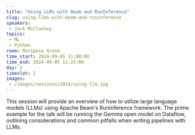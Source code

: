 ```yaml
---
title: "Using LLMs with Beam and RunInference"
slug: using-llms-with-beam-and-runinference
speakers:
 - Jack McCluskey
topics:
 - ML
 - Python
room: Mariposa Grove
time_start: 2024-09-05 11:00:00
time_end: 2024-09-05 11:25:00
day: 2
timeslot: 2
images:
 - /images/sessions/2024/using-llm.jpg 
---
```


This session will provide an overview of how to utilize large language models (LLMs) using Apache Beam's RunInference framework. The prime example for the talk will be running the Gemma open model on Dataflow, outlining considerations and common pitfalls when writing pipelines with LLMs.